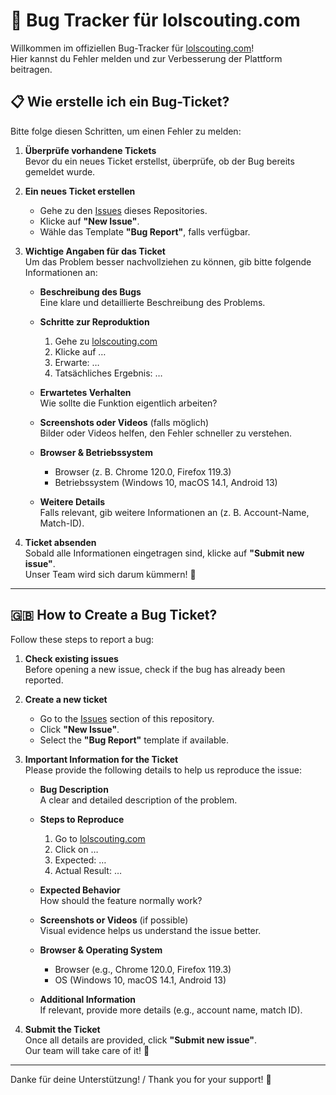 # 🐞 Bug Tracker für lolscouting.com

Willkommen im offiziellen Bug-Tracker für [lolscouting.com](https://lolscouting.com)!  
Hier kannst du Fehler melden und zur Verbesserung der Plattform beitragen.

## 📋 Wie erstelle ich ein Bug-Ticket?

Bitte folge diesen Schritten, um einen Fehler zu melden:

1. **Überprüfe vorhandene Tickets**  
   Bevor du ein neues Ticket erstellst, überprüfe, ob der Bug bereits gemeldet wurde.  

2. **Ein neues Ticket erstellen**  
   - Gehe zu den [Issues](https://github.com/Kyraja/lolscouting-tracker/issues) dieses Repositories.  
   - Klicke auf **"New Issue"**.  
   - Wähle das Template **"Bug Report"**, falls verfügbar.  

3. **Wichtige Angaben für das Ticket**  
   Um das Problem besser nachvollziehen zu können, gib bitte folgende Informationen an:

   - **Beschreibung des Bugs**  
     Eine klare und detaillierte Beschreibung des Problems.  

   - **Schritte zur Reproduktion**  
     1. Gehe zu [lolscouting.com](https://lolscouting.com)  
     2. Klicke auf …  
     3. Erwarte: …  
     4. Tatsächliches Ergebnis: …  

   - **Erwartetes Verhalten**  
     Wie sollte die Funktion eigentlich arbeiten?  

   - **Screenshots oder Videos** (falls möglich)  
     Bilder oder Videos helfen, den Fehler schneller zu verstehen.  

   - **Browser & Betriebssystem**  
     - Browser (z. B. Chrome 120.0, Firefox 119.3)  
     - Betriebssystem (Windows 10, macOS 14.1, Android 13)  

   - **Weitere Details**  
     Falls relevant, gib weitere Informationen an (z. B. Account-Name, Match-ID).  

4. **Ticket absenden**  
   Sobald alle Informationen eingetragen sind, klicke auf **"Submit new issue"**.  
   Unser Team wird sich darum kümmern! 🚀  

---

## 🇬🇧 How to Create a Bug Ticket?

Follow these steps to report a bug:  

1. **Check existing issues**  
   Before opening a new issue, check if the bug has already been reported.  

2. **Create a new ticket**  
   - Go to the [Issues](https://github.com/Kyraja/lolscouting-tracker/issues) section of this repository.  
   - Click **"New Issue"**.  
   - Select the **"Bug Report"** template if available.  

3. **Important Information for the Ticket**  
   Please provide the following details to help us reproduce the issue:  

   - **Bug Description**  
     A clear and detailed description of the problem.  

   - **Steps to Reproduce**  
     1. Go to [lolscouting.com](https://lolscouting.com)  
     2. Click on …  
     3. Expected: …  
     4. Actual Result: …  

   - **Expected Behavior**  
     How should the feature normally work?  

   - **Screenshots or Videos** (if possible)  
     Visual evidence helps us understand the issue better.  

   - **Browser & Operating System**  
     - Browser (e.g., Chrome 120.0, Firefox 119.3)  
     - OS (Windows 10, macOS 14.1, Android 13)  

   - **Additional Information**  
     If relevant, provide more details (e.g., account name, match ID).  

4. **Submit the Ticket**  
   Once all details are provided, click **"Submit new issue"**.  
   Our team will take care of it! 🚀  

---

Danke für deine Unterstützung! / Thank you for your support! 🙌  

